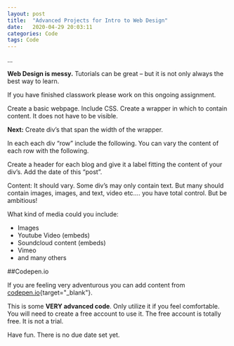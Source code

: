 ```yaml
---
layout: post
title:  "Advanced Projects for Intro to Web Design"
date:   2020-04-29 20:03:11
categories: Code
tags: Code
---
```

...

**Web Design is messy.** Tutorials can be great – but it is not only always the best way to learn.

If you have finished classwork please work on this ongoing assignment.

Create a basic webpage. Include CSS. Create a wrapper in which to contain content. It does not have to be visible.

**Next:** Create div’s that span the width of the wrapper.

In each each div “row” include the following. You can vary the content of each row with the following.

Create a header for each blog and give it a label fitting the content of your div’s.
Add the date of this “post”.

Content: It should vary. Some div’s may only contain text. But many should contain images, images, and text, video etc…. you have total control. But be ambitious!

What kind of media could you include:

- Images
- Youtube Video (embeds)
- Soundcloud content (embeds)
- Vimeo
- and many others

##Codepen.io

If you are feeling very adventurous you can add content from [codepen.io](http://www.codepen.io){target="_blank"}.

This is some **VERY advanced code**. Only utilize it if you feel comfortable. You will need to create a free account to use it. The free account is totally free. It is not a trial.

Have fun. There is no due date set yet.

